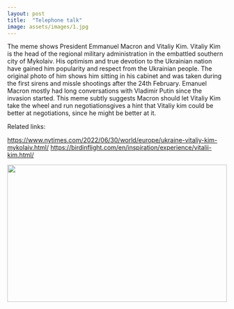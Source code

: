 ```yaml
---
layout: post
title:  "Telephone talk"
image: assets/images/1.jpg
---
```

The meme shows President Emmanuel Macron and Vitaliy Kim. Vitaliy Kim is the head of the regional military administration in the embattled southern city of Mykolaiv. His optimism and true devotion to the Ukrainian nation have gained him popularity and respect from the Ukrainian people. The original photo of him shows him sitting in his cabinet and was taken during the first sirens and missle shootings after the 24th February. 
Emanuel Macron mostly had long conversations with Vladimir Putin since the invasion started. This meme subtly suggests Macron should let Vitaliy Kim take the wheel and run negotiationsgives a hint that Vitaliy kim could be better at negotiations, since he might be better at it. 

Related links:

<https://www.nytimes.com/2022/06/30/world/europe/ukraine-vitaliy-kim-mykolaiv.html/>
<https://birdinflight.com/en/inspiration/experience/vitalii-kim.html/>

<p><image style="width:100%;" height="315" src="https://birdinflight.imgix.net/wp-content/uploads/2022/03/Vitaliy_Kim.jpg?fm=pjpg&q=70&w=1280&h=690&rect=0%2C202%2C1280%2C684" frameborder="0" allowfullscreen></image></p>